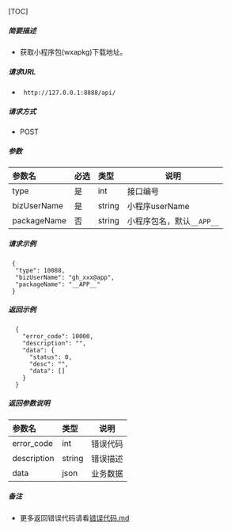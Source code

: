 [TOC]
    
##### 简要描述

- 获取小程序包(wxapkg)下载地址。

##### 请求URL
- ` http://127.0.0.1:8888/api/`
  
##### 请求方式
- POST 

##### 参数

| 参数名         | 必选 | 类型     | 说明                |   
|:------------|:---|:-------|-------------------|   
| type        | 是  | int    | 接口编号              |   
| bizUserName | 是  | string | 小程序userName       |   
| packageName | 否  | string | 小程序包名，默认`__APP__` |   

##### 请求示例

```
 {
  "type": 10088,
  "bizUserName": "gh_xxx@app",
  "packageName": "__APP__"
 } 
```

##### 返回示例 

``` 
  {
    "error_code": 10000,
    "description": "",
    "data": {
      "status": 0,
      "desc": "",
      "data": []
    }
  }
```

##### 返回参数说明 

| 参数名         | 类型     | 说明   |   
|:------------|:-------|------|   
| error_code  | int    | 错误代码 |   
| description | string | 错误描述 |   
| data        | json   | 业务数据 |   

##### 备注 

- 更多返回错误代码请看[错误代码.md](../错误代码.md)







